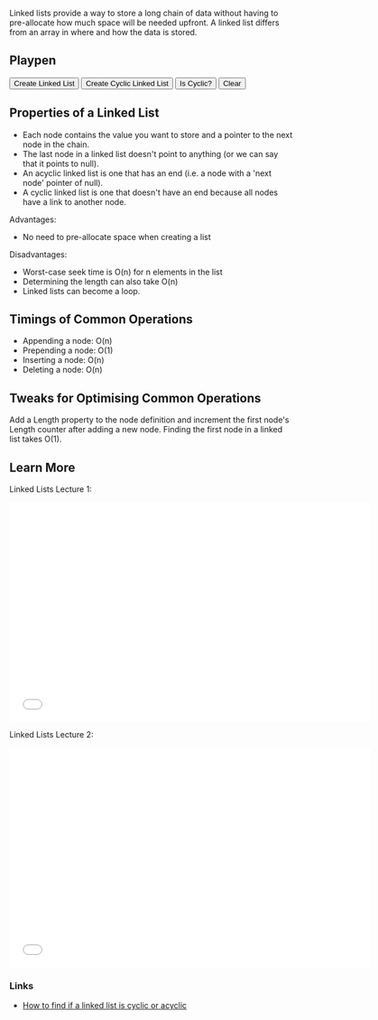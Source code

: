 ﻿<!--
    Title=Linked Lists
    template=algorithms
    menu=projects
    wikipedia=http://en.wikipedia.org/wiki/Linked_list
-->
Linked lists provide a way to store a long chain of data without having to pre-allocate
how much space will be needed upfront. A linked list differs from an array in where and
how the data is stored.

## Playpen
<p>
   <button id="create">Create Linked List</button>
   <button id="createCyclic">Create Cyclic Linked List</button>
   <button id="isCyclic">Is Cyclic?</button>
   <button id="clear">Clear</button>
</p>
<div id="output">
</div>


## Properties of a Linked List
* Each node contains the value you want to store and a pointer to the next node in the chain.
* The last node in a linked list doesn't point to anything (or we can say that it points to null).
* An acyclic linked list is one that has an end (i.e. a node with a 'next node' pointer of null).
* A cyclic linked list is one that doesn't have an end because all nodes have a link to another node.

Advantages:

* No need to pre-allocate space when creating a list

Disadvantages:

* Worst-case seek time is O(n) for n elements in the list
* Determining the length can also take O(n)
* Linked lists can become a loop.

## Timings of Common Operations
* Appending a node: O(n)
* Prepending a node: O(1)
* Inserting a node: O(n)
* Deleting a node: O(n)

## Tweaks for Optimising Common Operations
Add a Length property to the node definition and increment the first node's Length counter
after adding a new node. Finding the first node in a linked list takes O(1).

## Learn More
Linked Lists Lecture 1:
<iframe width="640" height="390" src="//www.youtube.com/embed/htzJdKoEmO0" frameborder="0" allowfullscreen></iframe>

Linked Lists Lecture 2:
<iframe width="640" height="390" src="//www.youtube.com/embed/-c4I3gFYe3w" frameborder="0" allowfullscreen></iframe>

### Links
* [How to find if a linked list is cyclic or acyclic](http://www.programmerinterview.com/index.php/data-structures/how-to-find-if-a-linked-list-is-circular-or-has-a-cycle-or-it-ends/)

<script src="code/linked_lists.js"></script>